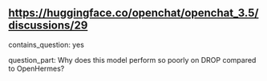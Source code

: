 ## https://huggingface.co/openchat/openchat_3.5/discussions/29

contains_question: yes

question_part: Why does this model perform so poorly on DROP compared to OpenHermes?